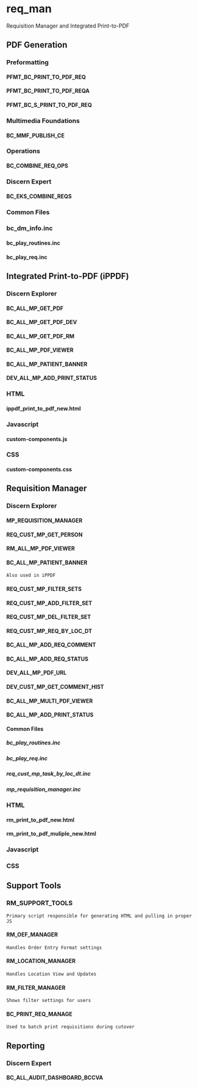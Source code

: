 # req_man
Requisition Manager and Integrated Print-to-PDF


## PDF Generation

### Preformatting

#### PFMT_BC_PRINT_TO_PDF_REQ
#### PFMT_BC_PRINT_TO_PDF_REQA
#### PFMT_BC_S_PRINT_TO_PDF_REQ

### Multimedia Foundations
#### BC_MMF_PUBLISH_CE

### Operations
#### BC_COMBINE_REQ_OPS

### Discern Expert
#### BC_EKS_COMBINE_REQS

### Common Files
### bc_dm_info.inc
#### bc_play_routines.inc
#### bc_play_req.inc

## Integrated Print-to-PDF (iPPDF)

### Discern Explorer
#### BC_ALL_MP_GET_PDF
#### BC_ALL_MP_GET_PDF_DEV
#### BC_ALL_MP_GET_PDF_RM
#### BC_ALL_MP_PDF_VIEWER 
#### BC_ALL_MP_PATIENT_BANNER
#### DEV_ALL_MP_ADD_PRINT_STATUS

### HTML
#### ippdf_print_to_pdf_new.html

### Javascript
#### custom-components.js

### CSS
#### custom-components.css

## Requisition Manager
### Discern Explorer
#### MP_REQUISITION_MANAGER
#### REQ_CUST_MP_GET_PERSON
#### RM_ALL_MP_PDF_VIEWER
#### BC_ALL_MP_PATIENT_BANNER 
    Also used in iPPDF
#### REQ_CUST_MP_FILTER_SETS
#### REQ_CUST_MP_ADD_FILTER_SET
#### REQ_CUST_MP_DEL_FILTER_SET
#### REQ_CUST_MP_REQ_BY_LOC_DT
#### BC_ALL_MP_ADD_REQ_COMMENT
#### BC_ALL_MP_ADD_REQ_STATUS
#### DEV_ALL_MP_PDF_URL
#### DEV_CUST_MP_GET_COMMENT_HIST
#### BC_ALL_MP_MULTI_PDF_VIEWER
#### BC_ALL_MP_ADD_PRINT_STATUS

#### Common Files
##### bc_play_routines.inc
##### bc_play_req.inc
##### req_cust_mp_task_by_loc_dt.inc
##### mp_requisition_manager.inc

### HTML
#### rm_print_to_pdf_new.html
#### rm_print_to_pdf_muliple_new.html

### Javascript
#### 

### CSS
#### 

## Support Tools

### RM_SUPPORT_TOOLS
    Primary script responsible for generating HTML and pulling in proper JS
#### RM_OEF_MANAGER
    Handles Order Entry Format settings
#### RM_LOCATION_MANAGER
    Handles Location View and Updates
#### RM_FILTER_MANAGER
    Shows filter settings for users
#### BC_PRINT_REQ_MANAGE
    Used to batch print requisitions during cutover

## Reporting

### Discern Expert
#### BC_ALL_AUDIT_DASHBOARD_BCCVA

